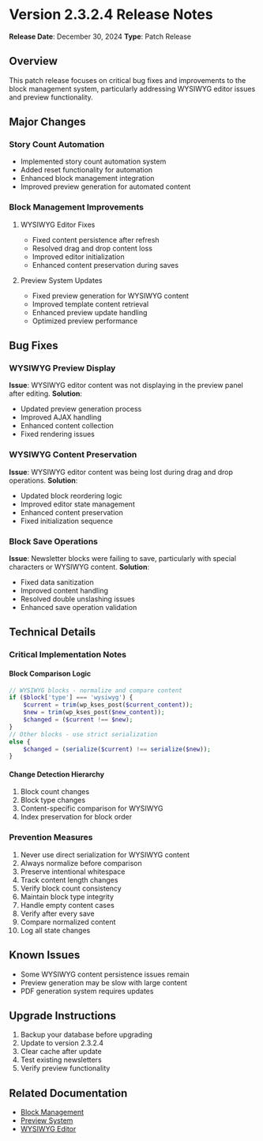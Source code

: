 # Version 2.3.2.4 Release Notes
**Release Date**: December 30, 2024
**Type**: Patch Release

## Overview
This patch release focuses on critical bug fixes and improvements to the block management system, particularly addressing WYSIWYG editor issues and preview functionality.

## Major Changes

### Story Count Automation
- Implemented story count automation system
- Added reset functionality for automation
- Enhanced block management integration
- Improved preview generation for automated content

### Block Management Improvements
1. WYSIWYG Editor Fixes
   - Fixed content persistence after refresh
   - Resolved drag and drop content loss
   - Improved editor initialization
   - Enhanced content preservation during saves

2. Preview System Updates
   - Fixed preview generation for WYSIWYG content
   - Improved template content retrieval
   - Enhanced preview update handling
   - Optimized preview performance

## Bug Fixes

### WYSIWYG Preview Display
**Issue**: WYSIWYG editor content was not displaying in the preview panel after editing.
**Solution**: 
- Updated preview generation process
- Improved AJAX handling
- Enhanced content collection
- Fixed rendering issues

### WYSIWYG Content Preservation
**Issue**: WYSIWYG editor content was being lost during drag and drop operations.
**Solution**:
- Updated block reordering logic
- Improved editor state management
- Enhanced content preservation
- Fixed initialization sequence

### Block Save Operations
**Issue**: Newsletter blocks were failing to save, particularly with special characters or WYSIWYG content.
**Solution**:
- Fixed data sanitization
- Improved content handling
- Resolved double unslashing issues
- Enhanced save operation validation

## Technical Details

### Critical Implementation Notes

#### Block Comparison Logic
```php
// WYSIWYG blocks - normalize and compare content
if ($block['type'] === 'wysiwyg') {
    $current = trim(wp_kses_post($current_content));
    $new = trim(wp_kses_post($new_content));
    $changed = ($current !== $new);
}
// Other blocks - use strict serialization
else {
    $changed = (serialize($current) !== serialize($new));
}
```

#### Change Detection Hierarchy
1. Block count changes
2. Block type changes
3. Content-specific comparison for WYSIWYG
4. Index preservation for block order

### Prevention Measures
1. Never use direct serialization for WYSIWYG content
2. Always normalize before comparison
3. Preserve intentional whitespace
4. Track content length changes
5. Verify block count consistency
6. Maintain block type integrity
7. Handle empty content cases
8. Verify after every save
9. Compare normalized content
10. Log all state changes

## Known Issues
- Some WYSIWYG content persistence issues remain
- Preview generation may be slow with large content
- PDF generation system requires updates

## Upgrade Instructions
1. Backup your database before upgrading
2. Update to version 2.3.2.4
3. Clear cache after update
4. Test existing newsletters
5. Verify preview functionality

## Related Documentation
- [Block Management](../features/block-management.md)
- [Preview System](../features/newsletter-preview-system.md)
- [WYSIWYG Editor](../features/wysiwyg-editor.md) 